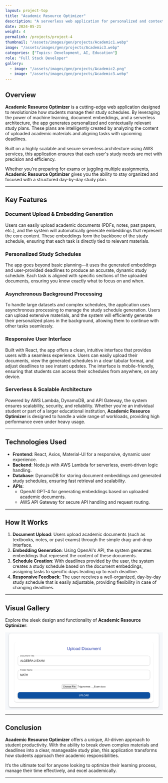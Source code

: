 ```yaml
---
layout: project-top
title: "Academic Resource Optimizer"
description: "A serverless web application for personalized and contextually relevant study schedules"
date: 2024-05-21
weight: 4
permalink: /projects/project-4
thumbnail: "/assets/images/gen/projects/Academic1.webp"
image: "/assets/images/gen/projects/Academic3.webp"
categories: ["Topics: Development, AI, Education"]
role: "Full Stack Developer"
gallery:
  - image: "/assets/images/gen/projects/Academic2.png"
  - image: "/assets/images/gen/projects/Academic3.webp"
---
```

## Overview
**Academic Resource Optimizer** is a cutting-edge web application designed to revolutionize how students manage their study schedules. By leveraging the power of machine learning, document embeddings, and a serverless architecture, the app generates personalized and contextually relevant study plans. These plans are intelligently created by analyzing the content of uploaded academic materials and aligning tasks with upcoming deadlines.

Built on a highly scalable and secure serverless architecture using AWS services, this application ensures that each user's study needs are met with precision and efficiency. 

Whether you're preparing for exams or juggling multiple assignments, **Academic Resource Optimizer** gives you the ability to stay organized and focused with a structured day-by-day study plan.

---

## Key Features
### **Document Upload & Embedding Generation**
Users can easily upload academic documents (PDFs, notes, past papers, etc.), and the system will automatically generate embeddings that represent the core content. These embeddings form the backbone of the study schedule, ensuring that each task is directly tied to relevant materials.

### **Personalized Study Schedules**
The app goes beyond basic planning—it uses the generated embeddings and user-provided deadlines to produce an accurate, dynamic study schedule. Each task is aligned with specific sections of the uploaded documents, ensuring you know exactly what to focus on and when.

### **Asynchronous Background Processing**
To handle large datasets and complex schedules, the application uses asynchronous processing to manage the study schedule generation. Users can upload extensive materials, and the system will efficiently generate their personalized plans in the background, allowing them to continue with other tasks seamlessly.

### **Responsive User Interface**
Built with React, the app offers a clean, intuitive interface that provides users with a seamless experience. Users can easily upload their documents, view the generated schedules in a clear tabular format, and adjust deadlines to see instant updates. The interface is mobile-friendly, ensuring that students can access their schedules from anywhere, on any device.

### **Serverless & Scalable Architecture**
Powered by AWS Lambda, DynamoDB, and API Gateway, the system ensures scalability, security, and reliability. Whether you're an individual student or part of a larger educational institution, **Academic Resource Optimizer** is designed to handle a wide range of workloads, providing high performance even under heavy usage.

---

## Technologies Used
- **Frontend**: React, Axios, Material-UI for a responsive, dynamic user experience.
- **Backend**: Node.js with AWS Lambda for serverless, event-driven logic handling.
- **Database**: DynamoDB for storing document embeddings and generated study schedules, ensuring fast retrieval and scalability.
- **APIs**:
  - OpenAI GPT-4 for generating embeddings based on uploaded academic documents.
  - AWS API Gateway for secure API handling and request routing.
  
---

## How It Works
1. **Document Upload**: Users upload academic documents (such as textbooks, notes, or past exams) through the simple drag-and-drop interface.
2. **Embedding Generation**: Using OpenAI's API, the system generates embeddings that represent the content of these documents.
3. **Schedule Creation**: With deadlines provided by the user, the system creates a study schedule based on the document embeddings, assigning tasks to specific days leading up to each deadline.
4. **Responsive Feedback**: The user receives a well-organized, day-by-day study schedule that is easily adjustable, providing flexibility in case of changing deadlines.

---

## Visual Gallery
Explore the sleek design and functionality of **Academic Resource Optimizer**:

<div style="display: flex; justify-content: space-between;">
  <img src="/assets/images/gen/projects/Academic4.webp" />
  
</div>

---

## Conclusion
**Academic Resource Optimizer** offers a unique, AI-driven approach to student productivity. With the ability to break down complex materials and deadlines into a clear, manageable study plan, this application transforms how students approach their academic responsibilities. 

It’s the ultimate tool for anyone looking to optimize their learning process, manage their time effectively, and excel academically.

---
